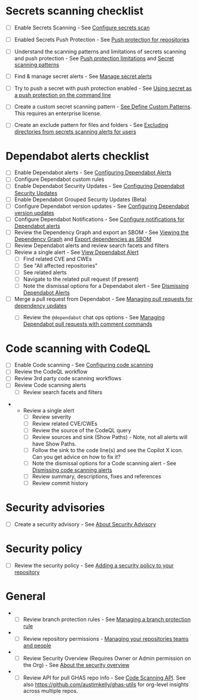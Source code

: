# Secrets scanning checklist

* [ ] Enable Secrets Scanning - See [Configure secrets scan](https://docs.github.com/en/enterprise-cloud@latest/code-security/secret-scanning/configuring-secret-scanning-for-your-repositories)
* [ ] Enabled Secrets Push Protection - See [Push protection for repositories](https://docs.github.com/en/enterprise-cloud@latest/code-security/secret-scanning/push-protection-for-repositories-and-organizations)
* [ ] Understand the scanning patterns and limitations of secrets scanning and push protection -  See [Push protection limitations](https://docs.github.com/en/enterprise-cloud@latest/code-security/secret-scanning/troubleshooting-secret-scanning#push-protection-limitations) and [Secret scanning patterns](https://docs.github.com/en/code-security/secret-scanning/secret-scanning-patterns)
* [ ] Find & manage secret alerts - See [Manage secret alerts](https://docs.github.com/en/enterprise-cloud@latest/code-security/secret-scanning/managing-alerts-from-secret-scanning)
* [ ] Try to push a secret with push protection enabled - See [Using secret as a push protection on the command line](https://docs.github.com/en/enterprise-cloud@latest/code-security/secret-scanning/push-protection-for-repositories-and-organizations#using-secret-scanning-as-a-push-protection-from-the-command-line)
* [ ] Create a custom secret scanning pattern - [See Define Custom Patterns](https://docs.github.com/en/enterprise-cloud@latest/code-security/secret-scanning/defining-custom-patterns-for-secret-scanning). This requires an enterprise license.
* [ ] Create an exclude pattern for files and folders - See [Excluding directories from secrets scanning alerts for users](https://docs.github.com/en/enterprise-cloud@latest/code-security/secret-scanning/configuring-secret-scanning-for-your-repositories#excluding-directories-from-secret-scanning-alerts-for-users)


# Dependabot alerts checklist

* [ ] Enable Dependabot alerts - See [Configuring Dependabot Alerts](https://docs.github.com/en/enterprise-cloud@latest/code-security/dependabot/dependabot-alerts/configuring-dependabot-alerts)
* [ ] Configure Dependabot custom rules
* [ ] Enable Dependabot Security Updates - See [Configuring Dependabot Security Updates](https://docs.github.com/en/enterprise-cloud@latest/code-security/dependabot/dependabot-security-updates/configuring-dependabot-security-updates)
* [ ] Enable Dependabot Grouped Security Updates (Beta)
* [ ] Configure Dependabot version updates - See [Configuring Dependabot version updates](https://docs.github.com/en/enterprise-cloud@latest/code-security/dependabot/dependabot-version-updates/configuring-dependabot-version-updates)
* [ ] Configure Dependabot Notifications - See [Configure notifications for Dependabot alerts](https://docs.github.com/en/enterprise-cloud@latest/code-security/dependabot/dependabot-alerts/configuring-notifications-for-dependabot-alerts)
* [ ] Review the Dependency Graph and export an SBOM - See [Viewing the Dependency Graph](https://docs.github.com/en/enterprise-cloud@latest/code-security/supply-chain-security/understanding-your-software-supply-chain/exploring-the-dependencies-of-a-repository#viewing-the-dependency-graph) and [Export dependencies as SBOM](https://docs.github.com/en/enterprise-cloud@latest/code-security/supply-chain-security/understanding-your-software-supply-chain/exporting-a-software-bill-of-materials-for-your-repository)
* [ ] Review Dependabot alerts and review search facets and filters
* [ ] Review a single alert - See [View Dependabot Alert](https://docs.github.com/en/enterprise-cloud@latest/code-security/dependabot/dependabot-alerts/viewing-and-updating-dependabot-alerts)
    - [ ] Find related CVE and CWEs
    - [ ] See "All affected repositories"
    - [ ] See related alerts
    - [ ]  Navigate to the related pull request (if present)
    - [ ] Note the dismissal options for a Dependabot alert - See [Dismissing Dependabot Alerts](https://docs.github.com/en/enterprise-cloud@latest/code-security/dependabot/dependabot-alerts/viewing-and-updating-dependabot-alerts#dismissing-dependabot-alerts)
* [ ] Merge a pull request from Dependabot - See [Managing pull requests for dependency updates](https://docs.github.com/en/enterprise-cloud@latest/code-security/dependabot/working-with-dependabot/managing-pull-requests-for-dependency-updates)
    - [ ]  Review the `@dependabot` chat ops options - See [Managing Dependabot pull requests with comment commands](https://docs.github.com/en/enterprise-cloud@latest/code-security/dependabot/working-with-dependabot/managing-pull-requests-for-dependency-updates#managing-dependabot-pull-requests-with-comment-commands)


# Code scanning with CodeQL

* [ ] Enable Code scanning - See [Configuring code scanning](https://docs.github.com/en/enterprise-cloud@latest/code-security/code-scanning/enabling-code-scanning/configuring-default-setup-for-code-scanning)
* [ ] Review the CodeQL workflow
* [ ] Review 3rd party code scanning workflows
* [ ] Review Code scanning alerts
    - [ ] Review search facets and filters
* - Review a single alert
    - [ ] Review severity
    - [ ] Review related CVE/CWEs
    - [ ] Review the source of the CodeQL query
    - [ ] Review sources and sink (Show Paths) - Note, not all alerts will have Show Paths.
    - [ ] Follow the sink to the code line(s) and see the Copilot X icon. Can you get advice on how to fix it?
    - [ ] Note the dismissal options for a Code scanning alert - See [Dismissing code scanning alerts]()
    - [ ] Review summary, descriptions, fixes and references
    - [ ] Review commit history

# Security advisories

* [ ] Create a security advisory - See [About Security Advisory](https://docs.github.com/en/enterprise-cloud@latest/code-security/security-advisories/working-with-repository-security-advisories/about-repository-security-advisories)

# Security policy

* [ ] Review the security policy - See [Adding a security policy to your repository](https://docs.github.com/en/enterprise-cloud@latest/code-security/getting-started/adding-a-security-policy-to-your-repository)

# General

* - [ ] Review branch protection rules - See [Managing a branch protection rule](https://docs.github.com/en/enterprise-cloud@latest/repositories/configuring-branches-and-merges-in-your-repository/managing-protected-branches/managing-a-branch-protection-rule)
* - [ ] Review repository permissions - [Managing your repositories teams and people](https://docs.github.com/en/enterprise-cloud@latest/repositories/managing-your-repositorys-settings-and-features/managing-repository-settings/managing-teams-and-people-with-access-to-your-repository)
* - [ ] Review Security Overview (Requires Owner or Admin permission on the Org) - See [About the security overview](https://docs.github.com/en/enterprise-cloud@latest/code-security/security-overview/about-security-overview)
* - [ ] Review API for pull GHAS repo info - See [Code Scanning API](https://docs.github.com/en/enterprise-cloud@latest/rest/reference/code-scanning). See also https://github.com/austimkelly/ghas-utils for org-level insights across multiple repos.